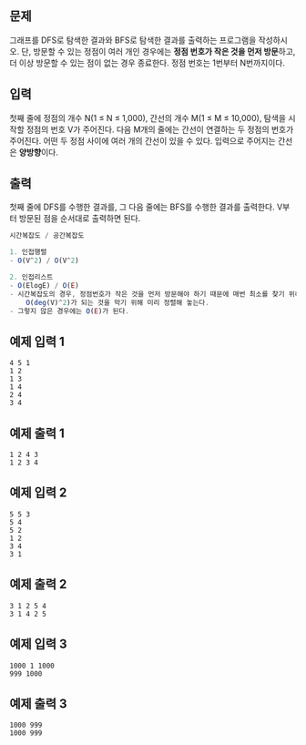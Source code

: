 ## 문제

그래프를 DFS로 탐색한 결과와 BFS로 탐색한 결과를 출력하는 프로그램을 작성하시오. 단, 방문할 수 있는 정점이 여러 개인 경우에는 **정점 번호가 작은 것을 먼저 방문**하고, 더 이상 방문할 수 있는 점이 없는 경우 종료한다. 정점 번호는 1번부터 N번까지이다.

## 입력

첫째 줄에 정점의 개수 N(1 ≤ N ≤ 1,000), 간선의 개수 M(1 ≤ M ≤ 10,000), 탐색을 시작할 정점의 번호 V가 주어진다. 다음 M개의 줄에는 간선이 연결하는 두 정점의 번호가 주어진다. 어떤 두 정점 사이에 여러 개의 간선이 있을 수 있다. 입력으로 주어지는 간선은 **양방향**이다.

## 출력

첫째 줄에 DFS를 수행한 결과를, 그 다음 줄에는 BFS를 수행한 결과를 출력한다. V부터 방문된 점을 순서대로 출력하면 된다.

```jsx
시간복잡도 / 공간복잡도

1. 인접행렬
- O(V^2) / O(V^2)

2. 인접리스트
- O(ElogE) / O(E)
- 시간복잡도의 경우, 정점번호가 작은 것을 먼저 방문해야 하기 때문에 매번 최소를 찾기 위해
	O(deg(V)^2)가 되는 것을 막기 위해 미리 정렬해 놓는다.
- 그렇지 않은 경우에는 O(E)가 된다. 
```

## 예제 입력 1

```
4 5 1
1 2
1 3
1 4
2 4
3 4

```

## 예제 출력 1

```
1 2 4 3
1 2 3 4

```

## 예제 입력 2

```
5 5 3
5 4
5 2
1 2
3 4
3 1

```

## 예제 출력 2

```
3 1 2 5 4
3 1 4 2 5

```

## 예제 입력 3

```
1000 1 1000
999 1000

```

## 예제 출력 3

```
1000 999
1000 999
```
